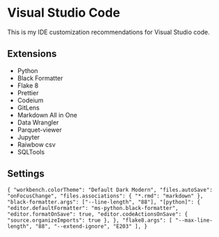 # Visual Studio Code

This is my IDE customization recommendations for Visual Studio code.

## Extensions

- Python
- Black Formatter
- Flake 8
- Prettier
- Codeium
- GitLens
- Markdown All in One
- Data Wrangler
- Parquet-viewer
- Jupyter
- Raiwbow csv
- SQLTools


## Settings

`
{
    "workbench.colorTheme": "Default Dark Modern",
    "files.autoSave": "onFocusChange",
    "files.associations": {
        "*.rmd": "markdown"
    },
    "black-formatter.args": ["--line-length", "88"],
    "[python]": {
        "editor.defaultFormatter": "ms-python.black-formatter",
        "editor.formatOnSave": true,
        "editor.codeActionsOnSave": {
            "source.organizeImports": true
            },
      },
      "flake8.args": [
    "--max-line-length", "88",
    "--extend-ignore", "E203"
   ],
}
`
